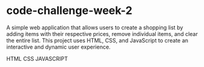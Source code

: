 # code-challenge-week-2
  <!-- Shopping List -->

  <!--Features-->
  A simple web application that allows users to create a shopping list by adding items with their respective prices, remove individual items, and clear the entire list. This project uses HTML, CSS, and JavaScript to create an interactive and dynamic user experience.

  <!--Languages Used-->
  HTML
  CSS
  JAVASCRIPT
